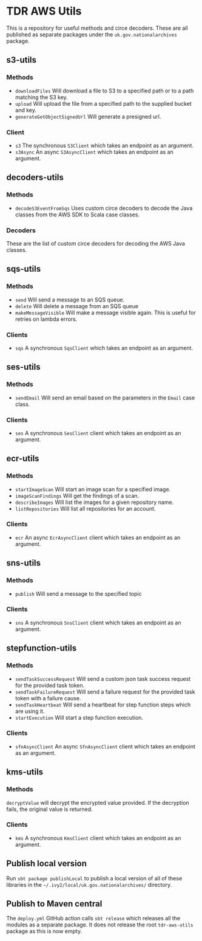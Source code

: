 # TDR AWS Utils

This is a repository for useful methods and circe decoders. These are all published as separate packages under the `uk.gov.nationalarchives` package.

## s3-utils
### Methods
* `downloadFiles` Will download a file to S3 to a specified path or to a path matching the S3 key.
* `upload` Will upload the file from a specified path to the supplied bucket and key.
* `generateGetObjectSignedUrl` Will generate a presigned url.

### Client
* `s3` The synchronous `S3Client` which takes an endpoint as an argument.
* `s3Async` An async `S3AsyncClient` which takes an endpoint as an argument.

## decoders-utils
### Methods
* `decodeS3EventFromSqs` Uses custom circe decoders to decode the Java classes from the AWS SDK to Scala case classes.

### Decoders
These are the list of custom circe decoders for decoding the AWS Java classes.

## sqs-utils
### Methods
* `send` Will send a message to an SQS queue.
* `delete` Will delete a message from an SQS queue
* `makeMessageVisible` Will make a message visible again. This is useful for retries on lambda errors.

### Clients
* `sqs` A synchronous `SqsClient` which takes an endpoint as an argument.

## ses-utils
### Methods
* `sendEmail` Will send an email based on the parameters in the `Email` case class.

### Clients
* `ses` A synchronous `SesClient` client which takes an endpoint as an argument.

## ecr-utils
### Methods
* `startImageScan` Will start an image scan for a specified image.
* `imageScanFindings` Will get the findings of a scan.
* `describeImages` Will list the images for a given repository name.
* `listRepositories` Will list all repositories for an account.

### Clients
* `ecr` An async `EcrAsyncClient` client which takes an endpoint as an argument.

## sns-utils
### Methods
* `publish` Will send a message to the specified topic

### Clients
* `sns` A synchronous `SnsClient` client which takes an endpoint as an argument.

## stepfunction-utils
### Methods
* `sendTaskSuccessRequest` Will send a custom json task success request for the provided task token.
* `sendTaskFailureRequest` Will send a failure request for the provided task token with a failure cause.
* `sendTaskHeartbeat` Will send a heartbeat for step function steps which are using it.
* `startExecution` Will start a step function execution.

### Clients
* `sfnAsyncClient` An async `SfnAsyncClient` client which takes an endpoint as an argument.

## kms-utils
### Methods
`decryptValue` will decrypt the encrypted value provided. If the decryption fails, the original value is returned. 

### Clients
* `kms` A synchronous `KmsClient` client which takes an endpoint as an argument.

## Publish local version

Run `sbt package publishLocal` to publish a local version of all of these libraries in the `~/.ivy2/local/uk.gov.nationalarchives/` directory.

## Publish to Maven central
The `deploy.yml` GitHub action calls `sbt release` which releases all the modules as a separate package. It does not release the root `tdr-aws-utils` package as this is now empty. 
